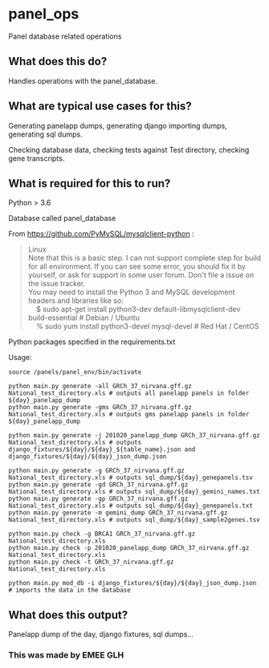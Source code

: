 # panel_ops
Panel database related operations
## What does this do?

Handles operations with the panel_database.

## What are typical use cases for this?

Generating panelapp dumps, generating django importing dumps, generating sql dumps.

Checking database data, checking tests against Test directory, checking gene transcripts.

## What is required for this to run?

Python > 3.6

Database called panel_database

From https://github.com/PyMySQL/mysqlclient-python :
>Linux  
Note that this is a basic step. I can not support complete step for build for all environment. If you can see some error, you should fix it by yourself, or ask for support in some user forum. Don't file a issue on the issue tracker.  
You may need to install the Python 3 and MySQL development headers and libraries like so:  
    &nbsp;&nbsp;&nbsp;&nbsp;$ sudo apt-get install python3-dev default-libmysqlclient-dev build-essential # Debian / Ubuntu  
    &nbsp;&nbsp;&nbsp;&nbsp;% sudo yum install python3-devel mysql-devel # Red Hat / CentOS

Python packages specified in the requirements.txt

Usage:

```python3
source /panels/panel_env/bin/activate

python main.py generate -all GRCh_37_nirvana.gff.gz National_test_directory.xls # outputs all panelapp panels in folder ${day}_panelapp_dump
python main.py generate -gms GRCh_37_nirvana.gff.gz National_test_directory.xls # outputs gms panelapp panels in folder ${day}_panelapp_dump

python main.py generate -j 201020_panelapp_dump GRCh_37_nirvana.gff.gz National_test_directory.xls # outputs django_fixtures/${day}/${day}_${table_name}.json and django_fixtures/${day}/${day}_json_dump.json

python main.py generate -g GRCh_37_nirvana.gff.gz National_test_directory.xls # outputs sql_dump/${day}_genepanels.tsv
python main.py generate -gd GRCh_37_nirvana.gff.gz National_test_directory.xls # outputs sql_dump/${day}_gemini_names.txt
python main.py generate -gp GRCh_37_nirvana.gff.gz National_test_directory.xls # outputs sql_dump/${day}_genepanels.txt
python main.py generate -m gemini_dump GRCh_37_nirvana.gff.gz National_test_directory.xls # outputs sql_dump/${day}_sample2genes.tsv

python main.py check -g BRCA1 GRCh_37_nirvana.gff.gz National_test_directory.xls
python main.py check -p 201020_panelapp_dump GRCh_37_nirvana.gff.gz National_test_directory.xls
python main.py check -t GRCh_37_nirvana.gff.gz National_test_directory.xls

python main.py mod_db -i django_fixtures/${day}/${day}_json_dump.json # imports the data in the database
```

## What does this output?

Panelapp dump of the day, django fixtures, sql dumps...

### This was made by EMEE GLH
